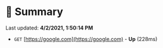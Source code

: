 # 📖 Summary
Last updated: **4/2/2021, 1:50:14 PM**

- `GET` [https://google.com](https://google.com) - **Up** (228ms)
